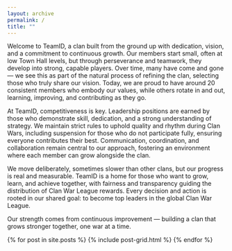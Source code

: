 ```yaml
---
layout: archive
permalink: /
title: ""
---
```


Welcome to TeamID, a clan built from the ground up with dedication, vision, and a commitment to continuous growth. Our members start small, often at low Town Hall levels, but through perseverance and teamwork, they develop into strong, capable players. Over time, many have come and gone — we see this as part of the natural process of refining the clan, selecting those who truly share our vision. Today, we are proud to have around 20 consistent members who embody our values, while others rotate in and out, learning, improving, and contributing as they go.

At TeamID, competitiveness is key. Leadership positions are earned by those who demonstrate skill, dedication, and a strong understanding of strategy. We maintain strict rules to uphold quality and rhythm during Clan Wars, including suspension for those who do not participate fully, ensuring everyone contributes their best. Communication, coordination, and collaboration remain central to our approach, fostering an environment where each member can grow alongside the clan.

We move deliberately, sometimes slower than other clans, but our progress is real and measurable. TeamID is a home for those who want to grow, learn, and achieve together, with fairness and transparency guiding the distribution of Clan War League rewards. Every decision and action is rooted in our shared goal: to become top leaders in the global Clan War League.

Our strength comes from continuous improvement — building a clan that grows stronger together, one war at a time.

<div class="tiles">
{% for post in site.posts %}
	{% include post-grid.html %}
{% endfor %}
</div><!-- /.tiles -->
